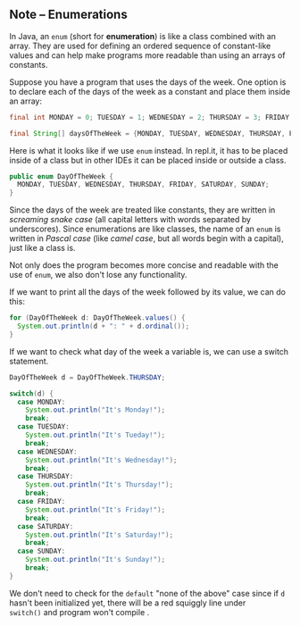 ## Note – Enumerations

In Java, an `enum` (short for **enumeration**) is like a class combined with an array. They are used for defining an ordered sequence of constant-like values and can help make programs more readable than using an arrays of constants.

Suppose you have a program that uses the days of the week. One option is to declare each of the days of the week as a constant and place them inside an array:

```java
final int MONDAY = 0; TUESDAY = 1; WEDNESDAY = 2; THURSDAY = 3; FRIDAY = 4; SATURDAY = 5; SUNDAY = 6;

final String[] daysOfTheWeek = {MONDAY, TUESDAY, WEDNESDAY, THURSDAY, FRIDAY, SATURDAY, SUNDAY};
```

Here is what it looks like if we use `enum` instead. In repl.it, it has to be placed inside of a class but in other IDEs it can be placed inside or outside a class.

```java
public enum DayOfTheWeek {
  MONDAY, TUESDAY, WEDNESDAY, THURSDAY, FRIDAY, SATURDAY, SUNDAY;
}
```

Since the days of the week are treated like constants, they are written in *screaming snake case* (all capital letters with words separated by underscores). Since enumerations are like classes, the name of an `enum` is written in *Pascal case* (like *camel case*, but all words begin with a capital), just like a class is.

Not only does the program becomes more concise and readable with the use of `enum`, we also don't lose any functionality.

If we want to print all the days of the week followed by its value, we can do this:

```java
for (DayOfTheWeek d: DayOfTheWeek.values() {
  System.out.println(d + ": " + d.ordinal());
}
```

If we want to check what day of the week a variable is, we can use a switch statement.

```java
DayOfTheWeek d = DayOfTheWeek.THURSDAY;

switch(d) {
  case MONDAY:
    System.out.println("It's Monday!");
    break;
  case TUESDAY:
    System.out.println("It's Tueday!");
    break;
  case WEDNESDAY:
    System.out.println("It's Wednesday!");
    break;
  case THURSDAY:
    System.out.println("It's Thursday!");
    break;
  case FRIDAY:
    System.out.println("It's Friday!");
    break;
  case SATURDAY:
    System.out.println("It's Saturday!");
    break;
  case SUNDAY:
    System.out.println("It's Sunday!");
    break;
}
```

We don't need to check for the `default` "none of the above" case since if `d` hasn't been initialized yet, there will be a red squiggly line under `switch()` and program won't compile .
